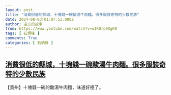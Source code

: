 ```yaml
---
layout: post
title: "消費很低的縣城，十塊錢一碗酸湯牛肉麵。很多服裝奇特的少數民族"
date: 2024-08-03T01:07:53.000Z
author: 遠方的故事
from: https://www.youtube.com/watch?v=uIR0ro9OgK0
tags: [ 石炳锋 ]
comments: True
categories: [ 石炳锋 ]
---
```

<!--1722647273000-->
[消費很低的縣城，十塊錢一碗酸湯牛肉麵。很多服裝奇特的少數民族](https://www.youtube.com/watch?v=uIR0ro9OgK0)
------

<div>
【貴州】十塊錢一碗的酸湯牛肉麵，味道好極了。
</div>
